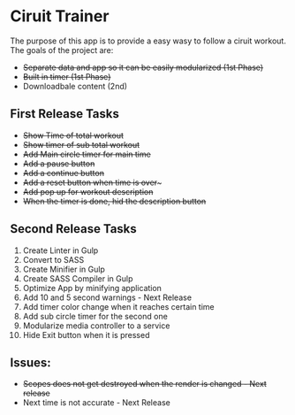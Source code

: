 Ciruit Trainer
===
The purpose of this app is to provide a easy wasy to follow a ciruit workout. The goals of the project are:

* ~~Separate data and app so it can be easily modularized (1st Phase)~~
* ~~Built in timer (1st Phase)~~
* Downloadbale content (2nd)

## First Release Tasks

* ~~Show Time of total workout~~
* ~~Show timer of sub total workout~~
* ~~Add Main circle timer for main time~~
* ~~Add a pause button~~
* ~~Add a continue button~~
* ~~Add a reset button when time is over~~~
* ~~Add pop up for workout description~~
* ~~When the timer is done, hid the description button~~

## Second Release Tasks

1. Create Linter in Gulp
2. Convert to SASS
3. Create Minifier in Gulp
4. Create SASS Compiler in Gulp
5. Optimize App by minifying application
6. Add 10 and 5 second warnings - Next Release
7. Add timer color change when it reaches certain time
8. Add sub circle timer for the second one
9. Modularize media controller to a service
10. Hide Exit button when it is pressed

## Issues:
* ~~Scopes does not get destroyed when the render is changed - Next release~~
* Next time is not accurate - Next Release
